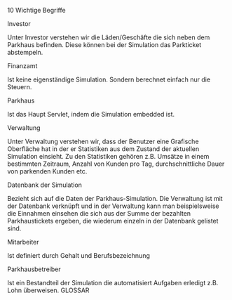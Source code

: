10 Wichtige Begriffe

Investor

Unter Investor verstehen wir die Läden/Geschäfte die sich neben dem Parkhaus befinden. Diese können bei der Simulation das Parkticket abstempeln.


Finanzamt

Ist keine eigenständige Simulation. Sondern berechnet einfach nur die Steuern.


Parkhaus

Ist das Haupt Servlet, indem die Simulation embedded ist.


Verwaltung

Unter Verwaltung verstehen wir, dass der Benutzer eine Grafische Oberfläche hat in der er Statistiken aus dem Zustand der aktuellen Simulation einsieht.
Zu den Statistiken gehören z.B. Umsätze in einem bestimmten Zeitraum, Anzahl von Kunden pro Tag, durchschnittliche Dauer von parkenden Kunden etc.


Datenbank der Simulation

Bezieht sich auf die Daten der Parkhaus-Simulation.
Die Verwaltung ist mit der Datenbank verknüpft und in der Verwaltung kann man beispielsweise die Einnahmen einsehen die sich aus der Summe der bezahlten Parkhaustickets ergeben, die wiederum einzeln in der Datenbank gelistet sind.


Mitarbeiter

Ist definiert durch Gehalt und Berufsbezeichnung


Parkhausbetreiber

Ist ein Bestandteil der Simulation die automatisiert Aufgaben erledigt z.B. Lohn überweisen.
GLOSSAR
